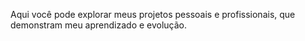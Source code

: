 Aqui você pode explorar meus projetos pessoais e profissionais, que demonstram meu aprendizado e evolução.

